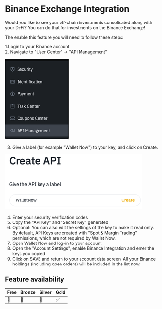 # Binance Exchange Integration

Would you like to see your off-chain investments consolidated along with your DeFi? You can do that for investments on the Binance Exchange!

The enable this feature you will need to follow these steps:

1.Login to your Binance account  
2. Navigate to "User Center" -&gt; "API Management"

![](../.gitbook/assets/apimanagement.png)

3. Give a label \(for example "Wallet Now"\) to your key, and click on Create.

![](../.gitbook/assets/createkey.png)

4. Enter your security verification codes  
5. Copy the "API Key" and "Secret Key" generated  
6. Optional: You can also edit the settings of the key to make it read only. By default, API Keys are created with "Spot & Margin Trading" permissions, which are not required by Wallet Now.  
7. Open Wallet Now and log-in to your account  
8. Open the "Account Settings", enable Binance Integration and enter the keys you copied  
9. Click on SAVE and return to your account data screen. All your Binance holdings \(including open orders\) will be included in the list now.

## Feature availability

| Free | Bronze | Silver | Gold |
| :--- | :--- | :--- | :--- |
| 🚫 | 🚫 | 🚫 | ✅ |

